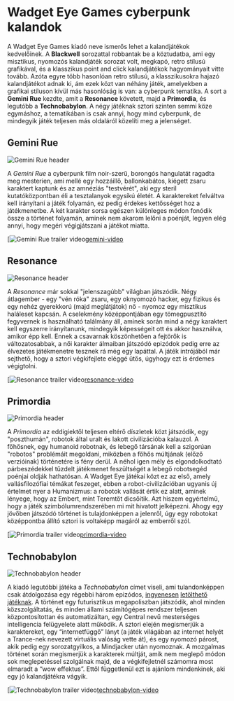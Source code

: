 # Wadget Eye Games cyberpunk kalandok

A Wadget Eye Games kiadó neve ismerős lehet a kalandjátékok kedvelőinek. A **Blackwell** sorozattal robbantak be a köztudatba, ami egy misztikus, nyomozós kalandjáték sorozat volt, megkapó, retro stílusú grafikával, és a klasszikus point and click kalandjátékok hagyományait vitte tovább. Azóta egyre több hasonlóan retro stílusú, a klasszikusokra hajazó kalandjátékot adnak ki, ám ezek közt van néhány játék, amelyekben a grafikai stíluson kívül más hasonlóság is van: a cyberpunk tematika. A sort a **Gemini Rue** kezdte, amit a **Resonance** követett, majd a **Primordia**, és legutóbb a **Technobabylon**. A négy játéknak sztori szinten semmi köze egymáshoz, a tematikában is csak annyi, hogy mind cyberpunk, de mindegyik játék teljesen más oldaláról közelíti meg a jelenséget.


## Gemini Rue

![Gemini Rue header][gemini-logo]

A *Gemini Rue* a cyberpunk film noir-szerű, borongós hangulatát ragadta meg mesterien, ami mellé egy hozzáillő, ballonkabátos, kiégett zsaru karaktert kaptunk és az amnéziás "testvérét", aki egy steril kutatóközpontban éli a tesztalanyok egysíkú életét. A karaktereket felváltva kell irányítani a játék folyamán, ez pedig érdekes kettősséget hoz a játékmenetbe. A két karakter sorsa egészen különleges módon fonódik össze a történet folyamán, aminek nem akarom lelőni a poénját, legyen elég annyi, hogy megéri végigjátszani a játékot miatta.

[![Gemini Rue trailer video][gemini-yt-image][gemini-video]


## Resonance

![Resonance header][resonance-logo]

A *Resonance* már sokkal "jelenszagúbb" világban játszódik. Négy átlagember - egy "vén róka" zsaru, egy oknyomozó hacker, egy fizikus és egy nehéz gyerekkorú (majd meglátjátok) nő - nyomoz egy misztikus haláleset kapcsán. A cselekmény középpontjában egy tömegpusztító fegyvernek is használható találmány áll, aminek során mind a négy karaktert kell egyszerre irányítanunk, mindegyik képességeit ott és akkor használva, amikor épp kell. Ennek a csavarnak köszönhetően a fejtörők is változatosabbak, a női karakter álmaiban játszódó epizódok pedig erre az élvezetes játékmenetre tesznek rá még egy lapáttal. A játék intrójából már sejthető, hogy a sztori végkifejlete eléggé ütős, úgyhogy ezt is érdemes végigtolni.

[![Resonance trailer video][resonance-yt-image][resonance-video]


## Primordia

![Primordia header][primordia-logo]

A *Primordia* az eddigiektől teljesen eltérő díszletek közt játszódik, egy "poszthumán", robotok által uralt és lakott civilizációba kalauzol. A főhősnek, egy humanoid robotnak, és lebegő társának kell a szigorúan "robotos" problémáit megoldani, miközben a főhős múltjának (előző verzióinak) történetére is fény derül. A néhol igen mély és elgondolkodtató párbeszédekkel tűzdelt játékmenet feszültségét a lebegő robotsegéd poénjai oldják hathatósan. A Wadget Eye játékai közt ez az első, amely vallásfilozófiai témákat feszeget, ebben a robot-civilizációban ugyanis új értelmet nyer a Humanizmus: a robotok vallását értik ez alatt, aminek lényege, hogy az Embert, mint Teremtőt dicsőítik. Azt hiszem egyértelmű, hogy a játék szimbólumrendszerében mi mit hivatott jelképezni. Ahogy egy jövőben játszódó történet is tulajdonképpen a jelenről, úgy egy robotokat középpontba állító sztori is voltaképp magáról az emberről szól.

[![Primordia trailer video][primordia-yt-image][primordia-video]


## Technobabylon

![Technobabylon header][technobabylon-logo]

A kiadó legutóbbi játéka a *Technobabylon* címet viseli, ami tulandonképpen csak átdolgozása egy régebbi három epizódos, [ingyenesen][technobabylon-episode-1] [letölthető][technobabylon-episode-2] [játéknak][technobabylon-episode-3]. A történet egy futurisztikus megapoliszban játszódik, ahol minden közszolgáltatás, és minden állami számítógépes rendszer teljesen központosítottan és automatizáltan, egy Central nevű mesterséges intelligencia felügyelete alatt működik. A sztori elején megismerjük a karaktereket, egy “internetfüggő” lányt (a játék világában az internet helyét a Trance-nek nevezett virtuális valóság vette át), és egy nyomozó párost, akik pedig egy sorozatgyilkos, a Mindjacker után nyomoznak. A mozgalmas történet során megismerjük a karakterek múltját, amik nem meglepő módon sok meglepetéssel szolgálnak majd, de a végkifejletnél számomra most elmaradt a “wow effektus”. Ettől függetlenül ezt is ajánlom mindenkinek, aki egy jó kalandjátékra vágyik.

[![Technobabylon trailer video][technobabylon-yt-image][technobabylon-video]


[gemini-logo]: http://www.wadjeteyegames.com/wp-content/uploads/geminirue_slide-940x240.jpg
[gemini-yt-image]: http://img.youtube.com/vi/foZp9ToBewA/0.jpg
[gemini-video]: http://www.youtube.com/watch?v=foZp9ToBewA
[resonance-logo]: http://www.wadjeteyegames.com/wp-content/uploads/resonance_slide-940x240.jpg
[resonance-yt-image]: http://img.youtube.com/vi/FM0NbDq10GA/0.jpg
[resonance-video]: http://www.youtube.com/watch?v=FM0NbDq10GA
[primordia-logo]: http://www.wadjeteyegames.com/wp-content/uploads/primordia-slide-940x240.jpg
[primordia-yt-image]: http://img.youtube.com/vi/0YvWQi_5fsw/0.jpg
[primordia-video]: http://www.youtube.com/watch?v=0YvWQi_5fsw
[technobabylon-logo]: http://www.wadjeteyegames.com/wp-content/uploads/technobanner1-940x240.png
[technobabylon-yt-image]: http://img.youtube.com/vi/a6EdhoH3uWE/0.jpg
[technobabylon-video]: http://www.youtube.com/watch?v=a6EdhoH3uWE
[technobabylon-episode-1]: http://www.adventuregamestudio.co.uk/site/games/game/1368/
[technobabylon-episode-2]: http://www.adventuregamestudio.co.uk/site/games/game/1387/
[technobabylon-episode-3]: http://www.adventuregamestudio.co.uk/site/games/game/1418/
